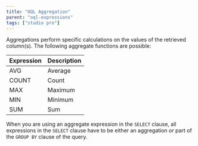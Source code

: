 ```yaml
---
title: "OQL Aggregation"
parent: "oql-expressions"
tags: ["studio pro"]
---
```



Aggregations perform specific calculations on the values of the retrieved column(s). The following aggregate functions are possible:

| Expression | Description |
| --- | --- |
| AVG | Average |
| COUNT | Count |
| MAX | Maximum |
| MIN | Minimum |
| SUM | Sum |

When you are using an aggregate expression in the `SELECT` clause, all expressions in the `SELECT` clause have to be either an aggregation *or* part of the `GROUP BY` clause of the query.
